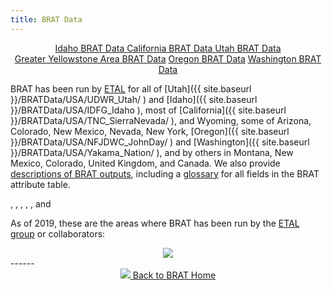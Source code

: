 ```yaml
---
title: BRAT Data
---
```

<div align="center">
	<a class="hollow button" href="https://usu.box.com/s/prdjqq7jcu7vp3gr255qx4fyob5cnph6"><i class="fa fa-download"></i>  Idaho BRAT Data </a> 
	<a class="hollow button" href="https://usu.box.com/s/nngn8j4l92wtleob47wzdaoxvb9vdq52"><i class="fa fa-download"></i>  California BRAT Data </a> 
	<a class="hollow button" href="https://usu.app.box.com/folder/5435923929?v=UtahBRATData"><i class="fa fa-download"></i>  Utah BRAT Data </a> 
</div>
<div align="center">
	<a class="hollow button" href="https://usu.box.com/s/idfage4655eqlf6ks74wljgqqf231t8r"><i class="fa fa-download"></i> Greater Yellowstone Area  BRAT Data</a>
	<a class="hollow button" href="https://usu.box.com/s/qee873uj2tnt1yzxqxdzn1fuf8gmi5ur"><i class="fa fa-download"></i> Oregon BRAT Data</a>
    <a class="hollow button" href="https://usu.box.com/v/Yakama-Nation-BRAT-Deliverable"><i class="fa fa-download"></i> Washington BRAT Data </a>
</div>



BRAT has been run by [ETAL](http://etal.joewheaton.org/) for all of [Utah]({{ site.baseurl }}/BRATData/USA/UDWR_Utah/ ) and [Idaho]({{ site.baseurl }}/BRATData/USA/IDFG_Idaho ), most of [California]({{ site.baseurl }}/BRATData/USA/TNC_SierraNevada/ ), and Wyoming, some of Arizona, Colorado, New Mexico, Nevada, New York, [Oregon]({{ site.baseurl }}/BRATData/USA/NFJDWC_JohnDay/ ) and  [Washington]({{ site.baseurl }}/BRATData/USA/Yakama_Nation/ ), and by others in Montana, New Mexico, Colorado, United Kingdom, and Canada. We also provide [descriptions of BRAT outputs](/BRATData/Outputs), including a [glossary](BRATData/Outputs/Glossary.html) for all fields in the BRAT attribute table.  


[](),
[](),
[](),
[](),
[](), and
[]()


As of 2019, these are the areas where BRAT has been run by the [ETAL group](http://etal.joewheaton.org) or collaborators: 

<div align="center">
	<a href="{{ site.baseurl }}/assets/images/BRATrun.png"><img src="{{ site.baseurl }}/assets/images/BRATrun_600.png"></a>
</div>
------
<div align="center">
	<a class="hollow button" href="{{ site.baseurl }}/"><img src="{{ site.baseurl }}/assets/images/favicons/favicon-16x16.png">  Back to BRAT Home </a>  
</div>

